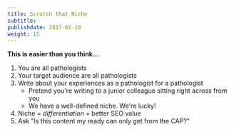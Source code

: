 ```yaml
---
title: Scratch that Niche
subtitle:
publishdate: 2017-02-10
weight: 15
---
```


**This is easier than you think...**

1. You are all pathologists
2. Your target audience are all pathologists
3. Write about your experiences as a pathologist for a pathologist
    * Pretend you're writing to a junior colleague sitting right across from you
    * We have a well-defined niche. We're lucky!
4. Niche = *differentiation* = better SEO value
5. Ask "Is this content my ready can only get from the CAP?"
